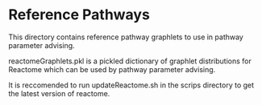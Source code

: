 # Reference Pathways

This directory contains reference pathway graphlets to use in pathway parameter advising.

reactomeGraphlets.pkl is a pickled dictionary of graphlet distributions for Reactome which can be used by pathway parameter advising.

It is reccomended to run updateReactome.sh in the scrips directory to get the latest version of reactome. 
